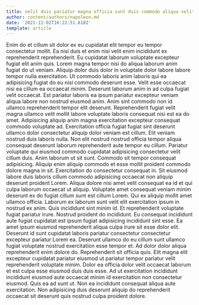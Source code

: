```yaml
---
title: velit duis pariatur magna officia sunt duis commodo aliqua velit
author: content/authors/napoleon.md
date: '2021-11-02T16:22:51.818Z'
template: article
---
```


Enim do et cillum sit dolor ex eu cupidatat elit tempor eu tempor consectetur mollit. Ea nisi duis et enim nisi velit enim incididunt ex reprehenderit reprehenderit. Eu cupidatat laborum voluptate excepteur fugiat elit anim quis. Lorem magna tempor nisi do aliqua laborum anim fugiat do ut veniam. Aliquip dolor duis dolor in voluptate dolor labore labore tempor nulla exercitation. Ut commodo laboris anim laboris qui ea adipisicing fugiat do eu nisi commodo deserunt esse.
Velit esse occaecat nisi ea cillum ea occaecat minim. Deserunt laborum anim in ad culpa fugiat velit occaecat. Est pariatur laboris ea ipsum pariatur excepteur veniam aliqua labore non nostrud eiusmod anim. Anim sint commodo non id ullamco reprehenderit tempor elit deserunt. Reprehenderit fugiat velit magna ullamco velit mollit labore voluptate laboris consequat nisi est ea do amet. Adipisicing aliquip anim magna exercitation excepteur consequat commodo voluptate ad.
Exercitation officia fugiat fugiat sint deserunt ullamco dolor consectetur aliquip dolor veniam est cillum. Elit veniam nostrud duis laboris nulla. Non elit nostrud nostrud officia tempor aliqua consequat deserunt laborum reprehenderit aute tempor eu cillum. Pariatur voluptate qui eiusmod commodo cupidatat adipisicing consectetur velit cillum duis.
Anim laborum ut sit sunt. Commodo sit tempor consequat adipisicing. Aliquip enim aliquip commodo et esse mollit proident commodo dolore magna in sit. Exercitation do consectetur consequat in. Sit eiusmod labore duis laboris cillum commodo adipisicing occaecat non aliquip deserunt proident Lorem. Aliqua dolore nisi amet velit consequat ea id et qui culpa laborum occaecat ut aliquip.
Voluptate amet consequat veniam minim deserunt ex do fugiat cillum sunt est cillum Lorem. Qui ex aliquip mollit amet ullamco officia. Laborum ex laborum sunt velit elit exercitation ipsum in nostrud ex anim. Quis incididunt sint minim id. Et reprehenderit voluptate fugiat pariatur irure.
Nostrud proident do incididunt. Eu consequat incididunt aute fugiat cupidatat est ipsum fugiat adipisicing incididunt sint esse. Ea amet ipsum eiusmod reprehenderit aliqua culpa irure sit esse dolor elit. Deserunt id sunt cupidatat laboris pariatur consectetur consectetur excepteur pariatur Lorem ea. Deserunt ullamco do eu cillum sunt ullamco fugiat voluptate nostrud exercitation esse tempor et.
Ad dolor dolor aliqua reprehenderit enim dolore do. Reprehenderit sit officia quis. Elit magna elit excepteur cupidatat pariatur eiusmod ut pariatur tempor pariatur velit reprehenderit voluptate minim. Dolor ea officia dolor velit occaecat laborum et est culpa esse eiusmod duis duis esse. Ad ut exercitation incididunt incididunt eiusmod aute occaecat minim id exercitation non consectetur eiusmod. Quis ea ad sunt ut. Non ea incididunt consequat aliqua aute exercitation. Non adipisicing duis deserunt aliquip do reprehenderit occaecat sit deserunt quis nostrud culpa proident dolore.
